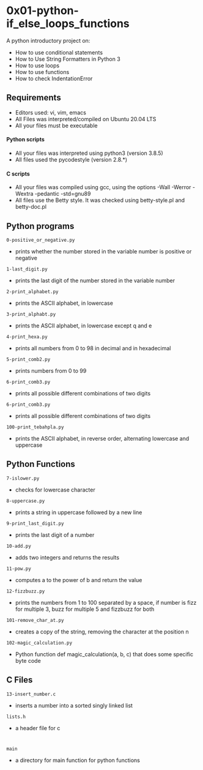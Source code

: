 # 0x01-python-if_else_loops_functions
A python introductory project on:

- How to use conditional statements
- How to Use String Formatters in Python 3
- How to use loops
- How to use functions
- How to check IndentationError

## Requirements
- Editors used: vi, vim, emacs
- All Files was  interpreted/compiled on Ubuntu 20.04 LTS 
- All your files must be executable

#### Python scripts
- All your files was interpreted using python3 (version 3.8.5)
- All files used the pycodestyle (version 2.8.*)

#### C scripts
- All your files was compiled using gcc, using the options -Wall -Werror -Wextra -pedantic -std=gnu89
- All files use the Betty style. It was checked using betty-style.pl and betty-doc.pl

## Python programs
`0-positive_or_negative.py`

- prints whether the number stored in the variable number is positive or negative

`1-last_digit.py`

- prints the last digit of the number stored in the variable number

`2-print_alphabet.py`

- prints the ASCII alphabet, in lowercase

`3-print_alphabt.py `

- prints the ASCII alphabet, in lowercase except q and e

`4-print_hexa.py `

- prints all numbers from 0 to 98 in decimal and in hexadecimal

`5-print_comb2.py `

- prints numbers from 0 to 99

`6-print_comb3.py`

- prints all possible different combinations of two digits

`6-print_comb3.py`

- prints all possible different combinations of two digits

`100-print_tebahpla.py`

- prints the ASCII alphabet, in reverse order, alternating lowercase and uppercase

## Python Functions
`7-islower.py`

- checks for lowercase character

`8-uppercase.py `

- prints a string in uppercase followed by a new line

`9-print_last_digit.py`

- prints the last digit of a number

`10-add.py`

- adds two integers and returns the results

`11-pow.py `

- computes a to the power of b and return the value

`12-fizzbuzz.py`

- prints the numbers from 1 to 100 separated by a space, if number is fizz for multiple 3, buzz for multiple 5 and fizzbuzz for both

`101-remove_char_at.py`

-  creates a copy of the string, removing the character at the position n

`102-magic_calculation.py`

-  Python function def magic_calculation(a, b, c) that does some specific byte code

## C Files
`13-insert_number.c `

- inserts a number into a sorted singly linked list

`lists.h  `

- a header file for c

#
` main ` 

- a directory for main function for python functions
